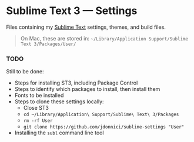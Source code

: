 # Sublime Text 3 — Settings

Files containing my [Sublime Text](http://www.sublimetext.com/) settings, themes, and build files.

> On Mac, these are stored in: `~/Library/Application Support/Sublime Text 3/Packages/User/`

### TODO

Still to be done:

* Steps for installing ST3, including Package Control
* Steps to identify which packages to install, then install them
* Fonts to be installed
* Steps to clone these settings locally:
    - Close ST3
    - `cd ~/Library/Application\ Support/Sublime\ Text\ 3/Packages`
    - `rm -rf User`
    - `git clone https://github.com/jdonnici/sublime-settings "User"`
* Installing the `subl` command line tool

